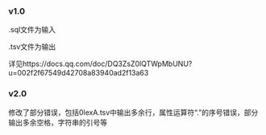 ### v1.0

.sql文件为输入

.tsv文件为输出

详见https://docs.qq.com/doc/DQ3ZsZ0lQTWpMbUNU?u=002f2f67549d42708a83940ad2f13a63



### v2.0

修改了部分错误，包括0lexA.tsv中输出多余行，属性运算符“.”的序号错误，部分输出多余空格，字符串的引号等